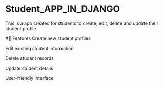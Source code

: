 # Student_APP_IN_DJANGO
This is a app created for students to create, edit, delete and update their student profile

#🚀 Features
Create new student profiles

Edit existing student information

Delete student records

Update student details

User-friendly interface
